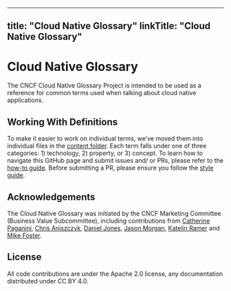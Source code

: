 
---
title: "Cloud Native Glossary"
linkTitle: "Cloud Native Glossary"
---


# Cloud Native Glossary

The CNCF Cloud Native Glossary Project is intended to be used as a reference for common terms used when talking about cloud native applications.

## Working With Definitions

To make it easier to work on individual terms, we’ve moved them into
individual files in the [content folder](https://github.com/cncf/glossary/tree/main/content). Each term falls under one of
three categories: 1) technology, 2) property, or 3) concept.
To learn how to navigate this GitHub page and submit issues and/
or PRs, please refer to the [how-to guide](https://github.com/cncf/glossary/blob/main/how-to.md). Before submitting a PR,
please ensure you follow the [style guide](https://github.com/cncf/glossary/blob/main/style-guide.md). 

## Acknowledgements

The Cloud Native Glossary was initiated by the CNCF Marketing
Committee (Business Value Subcommittee), including
contributions from [Catherine Paganini](https://www.linkedin.com/in/catherinepaganini/en/), [Chris Aniszczyk](https://www.linkedin.com/in/caniszczyk/),
[Daniel Jones](https://www.linkedin.com/in/danieljoneseb/?originalSubdomain=uk), [Jason Morgan](https://www.linkedin.com/in/jasonmorgan2/), [Katelin Ramer](https://www.linkedin.com/in/katelinramer/) and [Mike Foster](https://www.linkedin.com/in/mfosterche/?originalSubdomain=ca).

## License

All code contributions are under the Apache 2.0 license, any
documentation distributed under CC BY 4.0.
